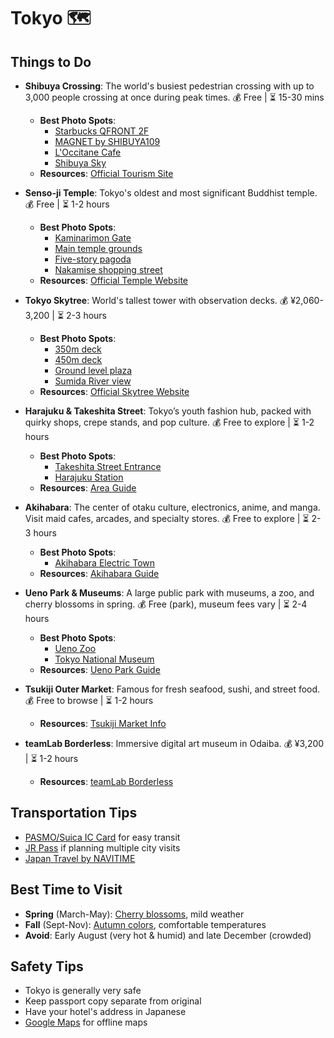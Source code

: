 # Tokyo 🗺️

## Things to Do

- **Shibuya Crossing**: The world's busiest pedestrian crossing with up to 3,000 people crossing at once during peak times. 💰 Free | ⏳ 15-30 mins  
  - **Best Photo Spots**:  
    - [Starbucks QFRONT 2F](https://www.starbucks.co.jp/store/search/detail.php?id=1006)  
    - [MAGNET by SHIBUYA109](https://magnetbyshibuya109.jp/)  
    - [L'Occitane Cafe](https://loccitane.co.jp/pages/cafe-shibuya)  
    - [Shibuya Sky](https://www.shibuya-scramble-square.com/sky/en/)
  - **Resources**: [Official Tourism Site](https://www.gotokyo.org/en/spot/6/index.html)

- **Senso-ji Temple**: Tokyo's oldest and most significant Buddhist temple. 💰 Free | ⏳ 1-2 hours  
  - **Best Photo Spots**:  
    - [Kaminarimon Gate](https://www.senso-ji.jp/english/)  
    - [Main temple grounds](https://www.senso-ji.jp/english/)  
    - [Five-story pagoda](https://www.senso-ji.jp/english/)  
    - [Nakamise shopping street](https://www.gotokyo.org/en/spot/6/index.html)
  - **Resources**: [Official Temple Website](https://www.senso-ji.jp/english/)

- **Tokyo Skytree**: World's tallest tower with observation decks. 💰 ¥2,060-3,200 | ⏳ 2-3 hours  
  - **Best Photo Spots**:  
    - [350m deck](https://www.tokyo-skytree.jp/en/floor/tembo-deck/)  
    - [450m deck](https://www.tokyo-skytree.jp/en/floor/tembo-galleria/)  
    - [Ground level plaza](https://www.tokyo-skytree.jp/en/)  
    - [Sumida River view](https://www.gotokyo.org/en/spot/6/index.html)
  - **Resources**: [Official Skytree Website](https://www.tokyo-skytree.jp/en/)

- **Harajuku & Takeshita Street**: Tokyo’s youth fashion hub, packed with quirky shops, crepe stands, and pop culture. 💰 Free to explore | ⏳ 1-2 hours  
  - **Best Photo Spots**:  
    - [Takeshita Street Entrance](https://www.japan-guide.com/e/e3006.html)  
    - [Harajuku Station](https://www.japan-guide.com/e/e3006.html)
  - **Resources**: [Area Guide](https://www.japan-guide.com/e/e3006.html)

- **Akihabara**: The center of otaku culture, electronics, anime, and manga. Visit maid cafes, arcades, and specialty stores. 💰 Free to explore | ⏳ 2-3 hours  
  - **Best Photo Spots**:  
    - [Akihabara Electric Town](https://www.japan-guide.com/e/e3003.html)
  - **Resources**: [Akihabara Guide](https://www.japan-guide.com/e/e3003.html)

- **Ueno Park & Museums**: A large public park with museums, a zoo, and cherry blossoms in spring. 💰 Free (park), museum fees vary | ⏳ 2-4 hours  
  - **Best Photo Spots**:  
    - [Ueno Zoo](https://www.tokyo-zoo.net/english/ueno/)  
    - [Tokyo National Museum](https://www.tnm.jp/?lang=en)
  - **Resources**: [Ueno Park Guide](https://www.japan-guide.com/e/e3019.html)

- **Tsukiji Outer Market**: Famous for fresh seafood, sushi, and street food. 💰 Free to browse | ⏳ 1-2 hours  
  - **Resources**: [Tsukiji Market Info](https://www.tsukiji.or.jp/english/)

- **teamLab Borderless**: Immersive digital art museum in Odaiba. 💰 ¥3,200 | ⏳ 1-2 hours  
  - **Resources**: [teamLab Borderless](https://borderless.teamlab.art/)

## Transportation Tips
- [PASMO/Suica IC Card](https://www.pasmo.co.jp/visitors/en/) for easy transit
- [JR Pass](https://japanrailpass.net/en/) if planning multiple city visits
- [Japan Travel by NAVITIME](https://www.navitime.com/en/)

## Best Time to Visit
- **Spring** (March-May): [Cherry blossoms](https://www.japan-guide.com/e/e3050.html), mild weather
- **Fall** (Sept-Nov): [Autumn colors](https://www.japan-guide.com/e/e3050.html), comfortable temperatures
- **Avoid**: Early August (very hot & humid) and late December (crowded)

## Safety Tips
- Tokyo is generally very safe
- Keep passport copy separate from original
- Have your hotel's address in Japanese
- [Google Maps](https://maps.google.com/) for offline maps
